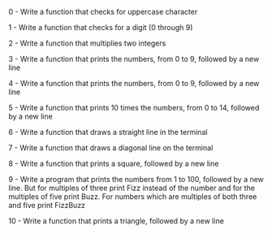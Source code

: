 0 - Write a function that checks for uppercase character

1 - Write a function that checks for a digit (0 through 9)

2 - Write a function that multiplies two integers

3 - Write a function that prints the numbers, from 0 to 9, followed by a new line

4 - Write a function that prints the numbers, from 0 to 9, followed by a new line

5 - Write a function that prints 10 times the numbers, from 0 to 14, followed by a new line

6 - Write a function that draws a straight line in the terminal

7 - Write a function that draws a diagonal line on the terminal

8 - Write a function that prints a square, followed by a new line

9 - Write a program that prints the numbers from 1 to 100, followed by a new line. But for multiples of three print Fizz instead of the number and for the multiples of five print Buzz. For numbers which are multiples of both three and five print FizzBuzz

10 - Write a function that prints a triangle, followed by a new line


